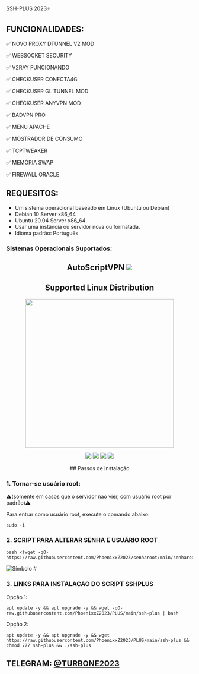 SSH-PLUS 2023⚡
## FUNCIONALIDADES:

✅ NOVO PROXY DTUNNEL V2 MOD

✅ WEBSOCKET SECURITY

✅ V2RAY FUNCIONANDO

✅ CHECKUSER CONECTA4G

✅ CHECKUSER GL TUNNEL MOD

✅ CHECKUSER ANYVPN MOD

✅ BADVPN PRO

✅ MENU APACHE

✅ MOSTRADOR DE CONSUMO

✅ TCPTWEAKER

✅ MEMÓRIA SWAP

✅ FIREWALL ORACLE

## REQUESITOS:

- Um sistema operacional baseado em Linux (Ubuntu ou Debian)
- Debian 10 Server x86_64
- Ubuntu 20.04 Server x86_64
- Usar uma instância ou servidor nova ou formatada.
- Idioma padrão: Português

### Sistemas Operacionais Suportados:

<h2 align="center">AutoScriptVPN <img src="https://img.shields.io/badge/Version-Stabil_2.0-purple.svg"></h2>


<h2 align="center"> Supported Linux Distribution</h2>
<p align="center"><img src="https://d33wubrfki0l68.cloudfront.net/5911c43be3b1da526ed609e9c55783d9d0f6b066/9858b/assets/img/debian-ubuntu-hover.png"width="400"></p>
<p align="center"><img src="https://img.shields.io/static/v1?style=for-the-badge&logo=debian&label=Debian%209&message=Stretch&color=purple"> <img src="https://img.shields.io/static/v1?style=for-the-badge&logo=debian&label=Debian%2010&message=Buster&color=purple">  <img src="https://img.shields.io/static/v1?style=for-the-badge&logo=ubuntu&label=Ubuntu%2018&message=Lts&color=red"> <img src="https://img.shields.io/static/v1?style=for-the-badge&logo=ubuntu&label=Ubuntu%2020&message=Lts&color=red">
</p>

<p align="center">
## Passos de Instalação

### 1. Tornar-se usuário root:

⚠️(somente em casos que o servidor nao vier, com usuário root por padrão)⚠️

Para entrar como usuário root, execute o comando abaixo:

````
sudo -i
````

### 2. SCRIPT PARA ALTERAR SENHA E USUÁRIO ROOT

````
bash <(wget -qO- https://raw.githubusercontent.com/PhoenixxZ2023/senharoot/main/senharoot.sh)
````

![Símbolo #](https://upload.wikimedia.org/wikipedia/commons/thumb/4/4f/Number_sign_-%23.svg/1024px-Number_sign_-%23.svg.png)

### 3. LINKS PARA INSTALAÇAO DO SCRIPT SSHPLUS

Opção 1:

````
apt update -y && apt upgrade -y && wget -qO- raw.githubusercontent.com/PhoenixxZ2023/PLUS/main/ssh-plus | bash
````

Opção 2:

````
apt update -y && apt upgrade -y && wget https://raw.githubusercontent.com/PhoenixxZ2023/PLUS/main/ssh-plus && chmod 777 ssh-plus && ./ssh-plus
````

## TELEGRAM: [@TURBONE2023](https://t.me/TURBONE2023)

